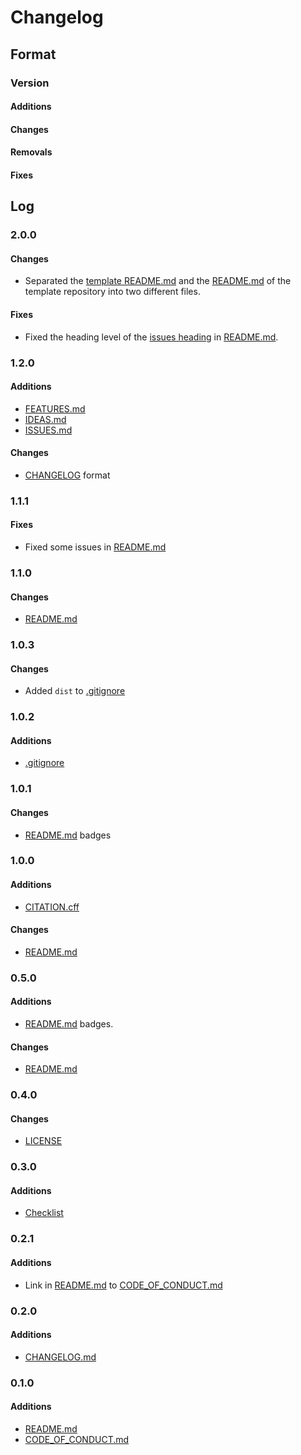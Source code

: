 # Changelog

## Format

### Version

#### Additions

#### Changes

#### Removals

#### Fixes

## Log

### 2.0.0

#### Changes

- Separated the [template README.md](./README_TEMPLATE.md) and the [README.md](./README.md) of the template repository into two different files.

#### Fixes

- Fixed the heading level of the [issues heading](./README.md#issues) in [README.md](./README.md).

### 1.2.0

#### Additions

- [FEATURES.md](./FEATURES.md)
- [IDEAS.md](./IDEAS.md)
- [ISSUES.md](./ISSUES.md)

#### Changes

- [CHANGELOG](./CHANGELOG.md) format

### 1.1.1

#### Fixes

- Fixed some issues in [README.md](./README.md)

### 1.1.0

#### Changes

- [README.md](./README.md)

### 1.0.3

#### Changes

- Added `dist` to [.gitignore](./.gitignore)

### 1.0.2

#### Additions

- [.gitignore](./.gitignore)

### 1.0.1

#### Changes

- [README.md](./README.md) badges

### 1.0.0

#### Additions

- [CITATION.cff](./CITATION.cff)

#### Changes

- [README.md](./README.md)

### 0.5.0

#### Additions

- [README.md](./README.md) badges.

#### Changes

- [README.md](./README.md)

### 0.4.0

#### Changes

- [LICENSE](./LICENSE)

### 0.3.0

#### Additions

- [Checklist](./README.md#checklist)

### 0.2.1

#### Additions

- Link in [README.md](./README.md) to [CODE_OF_CONDUCT.md](./CODE_OF_CONDUCT.md)

### 0.2.0

#### Additions

- [CHANGELOG.md](./CHANGELOG.md)

### 0.1.0

#### Additions

- [README.md](./README.md)
- [CODE_OF_CONDUCT.md](./CODE_OF_CONDUCT.md)
